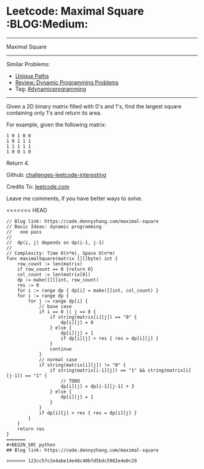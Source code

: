 # Leetcode: Maximal Square     :BLOG:Medium:


---

Maximal Square  

---

Similar Problems:  
-   [Unique Paths](https://code.dennyzhang.com/unique-paths)
-   [Review: Dynamic Programming Problems](https://code.dennyzhang.com/review-dynamicprogramming)
-   Tag: [#dynamicprogramming](https://code.dennyzhang.com/tag/dynamicprogramming)

---

Given a 2D binary matrix filled with 0's and 1's, find the largest square containing only 1's and return its area.  

For example, given the following matrix:  

    1 0 1 0 0
    1 0 1 1 1
    1 1 1 1 1
    1 0 0 1 0

Return 4.  

Github: [challenges-leetcode-interesting](https://github.com/DennyZhang/challenges-leetcode-interesting/tree/master/maximal-square)  

Credits To: [leetcode.com](https://leetcode.com/problems/maximal-square/description/)  

Leave me comments, if you have better ways to solve.  

<<<<<<< HEAD  

    // Blog link: https://code.dennyzhang.com/maximal-square
    // Basic Ideas: dynamic programming
    //   one pass
    //
    //  dp(i, j) depends on dp(i-1, j-1)
    //
    // Complexity: Time O(n*m), Space O(n*m)
    func maximalSquare(matrix [][]byte) int {
        row_count := len(matrix)
        if row_count == 0 {return 0}
        col_count := len(matrix[0])
        dp := make([][]int, row_count)
        res := 0
        for i := range dp { dp[i] = make([]int, col_count) }
        for i := range dp {
            for j := range dp[i] {
                // base case
                if i == 0 || j == 0 {
                    if string(matrix[i][j]) == "0" {
                        dp[i][j] = 0
                    } else {
                        dp[i][j] = 1
                        if dp[i][j] > res { res = dp[i][j] }
                    }
                    continue
                }
                // normal case
                if string(matrix[i][j]) != "0" {
                    if string(matrix[i-1][j]) == "1" && string(matrix[i][j-1]) == "1" {
                        // TODO
                        dp[i][j] = dp[i-1][j-1] + 3
                    } else {
                        dp[i][j] = 1
                    }
                }
                if dp[i][j] > res { res = dp[i][j] }
            }
        }
        return res
    }
    =======
    #+BEGIN_SRC python
    ## Blog link: https://code.dennyzhang.com/maximal-square
    
    >>>>>>> 123cc57c2e4abe14e48c40bfd5bdc5982e4e0c29